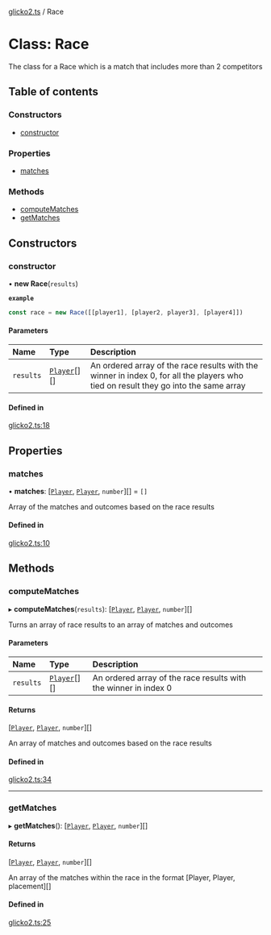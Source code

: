 [glicko2.ts](../README.md) / Race

# Class: Race

The class for a Race which is a match that includes more than 2 competitors

## Table of contents

### Constructors

- [constructor](Race.md#constructor)

### Properties

- [matches](Race.md#matches)

### Methods

- [computeMatches](Race.md#computematches)
- [getMatches](Race.md#getmatches)

## Constructors

### constructor

• **new Race**(`results`)

**`example`**
```ts
const race = new Race([[player1], [player2, player3], [player4]])
```

#### Parameters

| Name | Type | Description |
| :------ | :------ | :------ |
| `results` | [`Player`](Player.md)[][] | An ordered array of the race results with the winner in index 0, for all the players who tied on result they go into the same array |

#### Defined in

[glicko2.ts:18](https://github.com/animafps/glicko2.ts/blob/24ea2b7/glicko2.ts#L18)

## Properties

### matches

• **matches**: [[`Player`](Player.md), [`Player`](Player.md), `number`][] = `[]`

Array of the matches and outcomes based on the race results

#### Defined in

[glicko2.ts:10](https://github.com/animafps/glicko2.ts/blob/24ea2b7/glicko2.ts#L10)

## Methods

### computeMatches

▸ **computeMatches**(`results`): [[`Player`](Player.md), [`Player`](Player.md), `number`][]

Turns an array of race results to an array of matches and outcomes

#### Parameters

| Name | Type | Description |
| :------ | :------ | :------ |
| `results` | [`Player`](Player.md)[][] | An ordered array of the race results with the winner in index 0 |

#### Returns

[[`Player`](Player.md), [`Player`](Player.md), `number`][]

An array of matches and outcomes based on the race results

#### Defined in

[glicko2.ts:34](https://github.com/animafps/glicko2.ts/blob/24ea2b7/glicko2.ts#L34)

___

### getMatches

▸ **getMatches**(): [[`Player`](Player.md), [`Player`](Player.md), `number`][]

#### Returns

[[`Player`](Player.md), [`Player`](Player.md), `number`][]

An array of the matches within the race in the format [Player, Player, placement][]

#### Defined in

[glicko2.ts:25](https://github.com/animafps/glicko2.ts/blob/24ea2b7/glicko2.ts#L25)
